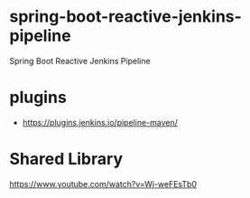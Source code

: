 # spring-boot-reactive-jenkins-pipeline
Spring Boot Reactive Jenkins Pipeline

# plugins

* https://plugins.jenkins.io/pipeline-maven/

# Shared Library
https://www.youtube.com/watch?v=Wj-weFEsTb0

